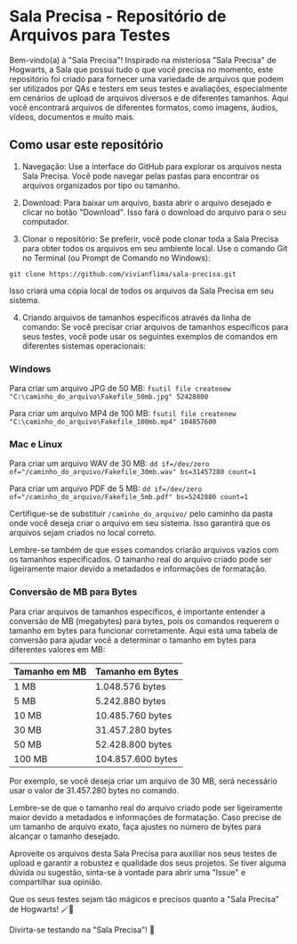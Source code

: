 # Sala Precisa - Repositório de Arquivos para Testes

Bem-vindo(a) à "Sala Precisa"! Inspirado na misteriosa "Sala Precisa" de Hogwarts, a Sala que possui tudo o que você precisa no momento, este repositório foi criado para fornecer uma variedade de arquivos que podem ser utilizados por QAs e testers em seus testes e avaliações, especialmente em cenários de upload de arquivos diversos e de diferentes tamanhos. Aqui você encontrará arquivos de diferentes formatos, como imagens, áudios, vídeos, documentos e muito mais.

## Como usar este repositório

1. Navegação: Use a interface do GitHub para explorar os arquivos nesta Sala Precisa. Você pode navegar pelas pastas para encontrar os arquivos organizados por tipo ou tamanho.

2. Download: Para baixar um arquivo, basta abrir o arquivo desejado e clicar no botão "Download". Isso fará o download do arquivo para o seu computador.

3. Clonar o repositório: Se preferir, você pode clonar toda a Sala Precisa para obter todos os arquivos em seu ambiente local. Use o comando Git no Terminal (ou Prompt de Comando no Windows):

`git clone https://github.com/vivianflima/sala-precisa.git`

Isso criará uma cópia local de todos os arquivos da Sala Precisa em seu sistema.

4. Criando arquivos de tamanhos específicos através da linha de comando: Se você precisar criar arquivos de tamanhos específicos para seus testes, você pode usar os seguintes exemplos de comandos em diferentes sistemas operacionais:

### Windows

Para criar um arquivo JPG de 50 MB:
`fsutil file createnew "C:\caminho_do_arquivo\Fakefile_50mb.jpg" 52428800`


Para criar um arquivo MP4 de 100 MB:
`fsutil file createnew "C:\caminho_do_arquivo\Fakefile_100mb.mp4" 104857600`


### Mac e Linux

Para criar um arquivo WAV de 30 MB:
`dd if=/dev/zero of="/caminho_do_arquivo/Fakefile_30mb.wav" bs=31457280 count=1`


Para criar um arquivo PDF de 5 MB:
`dd if=/dev/zero of="/caminho_do_arquivo/Fakefile_5mb.pdf" bs=5242880 count=1`

Certifique-se de substituir `/caminho_do_arquivo/` pelo caminho da pasta onde você deseja criar o arquivo em seu sistema. Isso garantirá que os arquivos sejam criados no local correto.

Lembre-se também de que esses comandos criarão arquivos vazios com os tamanhos especificados. O tamanho real do arquivo criado pode ser ligeiramente maior devido a metadados e informações de formatação.

### Conversão de MB para Bytes

Para criar arquivos de tamanhos específicos, é importante entender a conversão de MB (megabytes) para bytes, pois os comandos requerem o tamanho em bytes para funcionar corretamente. Aqui está uma tabela de conversão para ajudar você a determinar o tamanho em bytes para diferentes valores em MB:

| Tamanho em MB | Tamanho em Bytes |
|---------------|------------------|
| 1 MB          | 1.048.576 bytes  |
| 5 MB          | 5.242.880 bytes  |
| 10 MB         | 10.485.760 bytes |
| 30 MB         | 31.457.280 bytes |
| 50 MB         | 52.428.800 bytes |
| 100 MB        | 104.857.600 bytes|

Por exemplo, se você deseja criar um arquivo de 30 MB, será necessário usar o valor de 31.457.280 bytes no comando.

Lembre-se de que o tamanho real do arquivo criado pode ser ligeiramente maior devido a metadados e informações de formatação. Caso precise de um tamanho de arquivo exato, faça ajustes no número de bytes para alcançar o tamanho desejado.

Aproveite os arquivos desta Sala Precisa para auxiliar nos seus testes de upload e garantir a robustez e qualidade dos seus projetos. Se tiver alguma dúvida ou sugestão, sinta-se à vontade para abrir uma "Issue" e compartilhar sua opinião.

Que os seus testes sejam tão mágicos e precisos quanto a "Sala Precisa" de Hogwarts! 🪄🔮

Divirta-se testando na "Sala Precisa"! 🚀
